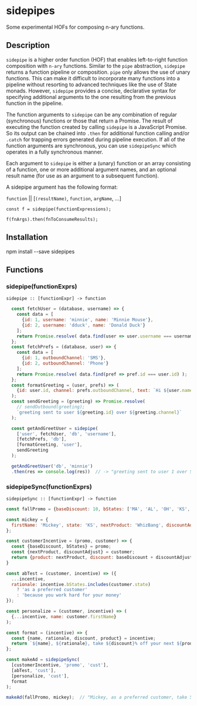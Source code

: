 # sidepipes

Some experimental HOFs for composing n-ary functions.

## Description

`sidepipe` is a higher order function (HOF) that enables left-to-right function composition with `n-ary` functions. Similar to the `pipe` abstraction, `sidepipe` returns a function pipeline or composition. `pipe` only allows the use of unary functions. This can make it difficult to incorporate many functions into a pipeline without resorting to advanced techniques like the use of State monads. However, `sidepipe` provides a concise, declarative syntax for specifying additional arguments to the one resulting from the previous function in the pipeline.

The function arguments to `sidepipe` can be any combination of regular (synchronous) functions or those that return a Promise. The result of executing the function created by calling `sidepipe` is a JavaScript Promise. So its output can be chained into `.then` for additional function calling and/or `.catch` for trapping errors generated during pipeline execution. If all of the function arguments are synchronous, you can use `sidepipeSync` which operates in a fully synchronous manner.

Each argument to `sidepipe` is either a (unary) function or an array consisting of a function, one or more additional argument names, and an optional result name (for use as an argument to a subsequent function).

A sidepipe argument has the following format:

`function` || [`(resultName)`, `function`, `argName`, ...]
```
const f = sidepipe(functionExpressions);

f(fnArgs).then(fnToConsumeResults);
```
## Installation

npm install --save sidepipes

## Functions

### sidepipe(functionExprs)
```
sidepipe :: [functionExpr] -> function
```
```javascript
  const fetchUser = (database, username) => {
    const data = [
      {id: 1, username: 'minnie', name: 'Minnie Mouse'},
      {id: 2, username: 'dduck', name: 'Donald Duck'}
    ];
    return Promise.resolve( data.find(user => user.username === username) );
  };
  const fetchPrefs = (database, user) => {
    const data = [
      {id: 1, outboundChannel: 'SMS'},
      {id: 2, outboundChannel: 'Phone'}
    ];
    return Promise.resolve( data.find(pref => pref.id === user.id) );
  };
  const formatGreeting = (user, prefs) => (
    {id: user.id, channel: prefs.outboundChannel, text: `Hi ${user.name}`}
  );
  const sendGreeting = (greeting) => Promise.resolve(
    // sendOutbound(greeting);
    `greeting sent to user ${greeting.id} over ${greeting.channel}`
  );

  const getAndGreetUser = sidepipe(
    ['user', fetchUser, 'db', 'username'],
    [fetchPrefs, 'db'],
    [formatGreeting, 'user'],
    sendGreeting
  );

  getAndGreetUser('db', 'minnie')
  .then(res => console.log(res))  // -> "greeting sent to user 1 over SMS"
```
### sidepipeSync(functionExprs)
```
sidepipeSync :: [functionExpr] -> function
```
```javascript
const fallPromo = {baseDiscount: 10, bStates: ['MA', 'AL', 'OH', 'KS', 'NV']};

const mickey = {
  firstName: 'Mickey', state: 'KS', nextProduct: 'WhizBang', discountAdjust: -5
};

const customerIncentive = (promo, customer) => {
  const {baseDiscount, bStates} = promo;
  const {nextProduct, discountAdjust} = customer;
  return {product: nextProduct, discount: baseDiscount + discountAdjust, bStates};
}

const abTest = (customer, incentive) => ({
  ...incentive,
  rationale: incentive.bStates.includes(customer.state)
    ? 'as a preferred customer'
    : 'because you work hard for your money'
});

const personalize = (customer, incentive) => (
  {...incentive, name: customer.firstName}
);

const format = (incentive) => {
  const {name, rationale, discount, product} = incentive;
  return `${name}, ${rationale}, take ${discount}% off your next ${product}!`
};

const makeAd = sidepipeSync(
  [customerIncentive, 'promo', 'cust'],
  [abTest, 'cust'],
  [personalize, 'cust'],
  format
);

makeAd(fallPromo, mickey);  // "Mickey, as a preferred customer, take 5% off your next WhizBang!"
```